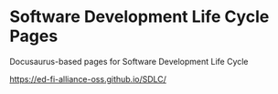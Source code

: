 # Software Development Life Cycle Pages

Docusaurus-based pages for Software Development Life Cycle

https://ed-fi-alliance-oss.github.io/SDLC/